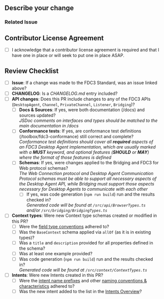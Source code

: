## Describe your change

<!--- Describe your change here-->

### Related Issue
<!--- This project prefers to accept pull requests related to open issues -->
<!--- If suggesting a new feature or change, please discuss it in an issue first -->
<!--- Please [link to the issue here](https://docs.github.com/en/issues/tracking-your-work-with-issues/using-issues/linking-a-pull-request-to-an-issue) by writing "resolves #123456" here: -->

## Contributor License Agreement

<!--- All contributions to FDC3 must be made under an active contributor license agreement and the [Community Specification License](https://github.com/finos/FDC3/blob/main/LICENSE.md). This will be checked by the EasyCLA tool (https://easycla.lfx.linuxfoundation.org/) that runs automatically on every PR. If you've not contributed to FDC3 before, look for a comment on your PR shortly after it is raised and follow the instructions to establish a CLA or have it acknowledged by the EasyCLA tool. -->

- [ ] I acknowledge that a contributor license agreement is required and that I have one in place or will seek to put one in place ASAP.

## Review Checklist

<!--- If you've changed docs or schemas make sure you run code and documentation tasks before raising your PR
      These are: 
      - Code generation and build: `npm run build`
      - Docs generation and preview `cd website; npm run start`
      Once run, any modified files can be committed and added to your PR for review.

<!--- Checklist to be completed by reviewers, and pre-checked by the authors of a PR -->

- [ ] **Issue**: If a change was made to the FDC3 Standard, was an issue linked above?
- [ ] **CHANGELOG**: Is a *CHANGELOG.md* entry included?
- [ ] **API changes**: Does this PR include changes to any of the FDC3 APIs (`DesktopAgent`, `Channel`, `PrivateChannel`, `Listener`, `Bridging`)?
  - [ ] **Docs & Sources**: If yes, were both documentation (/docs) and sources updated?<br/>
        *JSDoc comments on interfaces and types should be matched to the main documentation in /docs*
  - [ ] **Conformance tests**: If yes, are conformance test definitions (/toolbox/fdc3-conformance) still correct and complete?<br/>
        *Conformance test definitions should cover all **required** aspects of an FDC3 Desktop Agent implementation, which are usually marked with a **MUST** keyword, and  optional features (**SHOULD** or **MAY**) where the format of those features is defined*
  - [ ] **Schemas**: If yes, were changes applied to the Bridging and FDC3 for Web protocol schemas?<br/>
        *The Web Connection protocol and Desktop Agent Communication Protocol schemas must be able to support all necessary aspects of the Desktop Agent API, while Bridging must support those aspects necessary for Desktop Agents to communicate with each other*
    - [ ] If yes, was code generation (`npm run build`) run and the results checked in?<br/>
        *Generated code will be found at `/src/api/BrowserTypes.ts` and/or `/src/bridging/BridgingTypes.ts`*
- [ ] **Context types**: Were new Context type schemas created or modified in this PR?
  - [ ] Were the [field type conventions](https://fdc3.finos.org/docs/context/spec#field-type-conventions) adhered to?
  - [ ] Was the `BaseContext` schema applied via `allOf` (as it is in existing types)?
  - [ ] Was a `title` and `description` provided for all properties defined in the schema?
  - [ ] Was at least one example provided?
  - [ ] Was code generation (`npm run build`) run and the results checked in?<br/>
        *Generated code will be found at `/src/context/ContextTypes.ts`*
- [ ] **Intents**: Were new Intents created in this PR?
  - [ ] Were the [intent name prefixes](https://fdc3.finos.org/docs/intents/spec#intent-name-prefixes) and other [naming conventions & characteristics](https://fdc3.finos.org/docs/intents/spec#naming-conventions) adhered to?
  - [ ] Was the new intent added to the list in the [Intents Overview](https://fdc3.finos.org/docs/intents/spec#standard-intents)?
